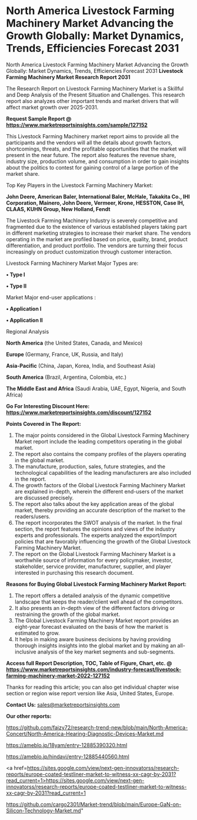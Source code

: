 # North America Livestock Farming Machinery Market Advancing the Growth Globally: Market Dynamics, Trends, Efficiencies Forecast 2031
North America Livestock Farming Machinery Market Advancing the Growth Globally: Market Dynamics, Trends, Efficiencies Forecast 2031
<strong>Livestock Farming Machinery Market Research Report 2031</strong>

The Research Report on Livestock Farming Machinery Market is a Skillful and Deep Analysis of the Present Situation and Challenges. This research report also analyzes other important trends and market drivers that will affect market growth over 2025-2031.

<strong>Request Sample Report @ <a href=https://www.marketreportsinsights.com/sample/127152>https://www.marketreportsinsights.com/sample/127152</a></strong>

This Livestock Farming Machinery market report aims to provide all the participants and the vendors will all the details about growth factors, shortcomings, threats, and the profitable opportunities that the market will present in the near future. The report also features the revenue share, industry size, production volume, and consumption in order to gain insights about the politics to contest for gaining control of a large portion of the market share.

Top Key Players in the Livestock Farming Machinery Market:

<strong>John Deere, American Baler, International Baler, McHale, Takakita Co., IHI Corporation, Mainero, John Deere, Vermeer, Krone, HESSTON, Case IH, CLAAS, KUHN Group, New Holland, Fendt</strong>

The Livestock Farming Machinery Industry is severely competitive and fragmented due to the existence of various established players taking part in different marketing strategies to increase their market share. The vendors operating in the market are profiled based on price, quality, brand, product differentiation, and product portfolio. The vendors are turning their focus increasingly on product customization through customer interaction.

Livestock Farming Machinery Market Major Types are:

<strong>• Type I

• Type II</strong>

Market Major end-user applications :

<strong>• Application I

• Application II</strong>

Regional Analysis

</u><strong><b>North America</b></strong> (the United States, Canada, and Mexico)

<strong><b>Europe </b></strong>(Germany, France, UK, Russia, and Italy)

<strong><b>Asia-Pacific</b></strong> (China, Japan, Korea, India, and Southeast Asia)

<strong><b>South America</b></strong> (Brazil, Argentina, Colombia, etc.)

<strong><b>The Middle East and Africa</b></strong> (Saudi Arabia, UAE, Egypt, Nigeria, and South Africa)

<strong>Go For Interesting Discount Here: <a href=https://www.marketreportsinsights.com/discount/127152>https://www.marketreportsinsights.com/discount/127152</a></strong>

<strong>Points Covered in The Report:</strong>
<ol>
  <li>The major points considered in the Global Livestock Farming Machinery Market report include the leading competitors operating in the global market.</li>
  <li>The report also contains the company profiles of the players operating in the global market.</li>
  <li>The manufacture, production, sales, future strategies, and the technological capabilities of the leading manufacturers are also included in the report.</li>
  <li>The growth factors of the Global Livestock Farming Machinery Market are explained in-depth, wherein the different end-users of the market are discussed precisely.</li>
  <li>The report also talks about the key application areas of the global market, thereby providing an accurate description of the market to the readers/users.</li>
  <li>The report incorporates the SWOT analysis of the market. In the final section, the report features the opinions and views of the industry experts and professionals. The experts analyzed the export/import policies that are favorably influencing the growth of the Global Livestock Farming Machinery Market.</li>
  <li>The report on the Global Livestock Farming Machinery Market is a worthwhile source of information for every policymaker, investor, stakeholder, service provider, manufacturer, supplier, and player interested in purchasing this research document.</li>
</ol>
<strong>Reasons for Buying Global Livestock Farming Machinery Market Report:</strong>

<ol>
  <li>The report offers a detailed analysis of the dynamic competitive landscape that keeps the reader/client well ahead of the competitors.</li>
  <li>It also presents an in-depth view of the different factors driving or restraining the growth of the global market.</li>
  <li>The Global Livestock Farming Machinery Market report provides an eight-year forecast evaluated on the basis of how the market is estimated to grow.</li>
  <li>It helps in making aware business decisions by having providing thorough insights insights into the global market and by making an all-inclusive analysis of the key market segments and sub-segments.</li>
</ol>
<strong>Access full Report Description, TOC, Table of Figure, Chart, etc. @ <a href=https://www.marketreportsinsights.com/industry-forecast/livestock-farming-machinery-market-2022-127152>https://www.marketreportsinsights.com/industry-forecast/livestock-farming-machinery-market-2022-127152</a></strong>


Thanks for reading this article; you can also get individual chapter wise section or region wise report version like Asia, United States, Europe.

<strong>Contact Us:</strong>
sales@marketreportsinsights.com

<strong>Our other reports:</strong>

<a href=https://github.com/faizy72/research-trend-new/blob/main/North-America-Concert/North-America-Hearing-Diagnostic-Devices-Market.md>https://github.com/faizy72/research-trend-new/blob/main/North-America-Concert/North-America-Hearing-Diagnostic-Devices-Market.md</a>

<a href=https://ameblo.jp/18yam/entry-12885390320.html>https://ameblo.jp/18yam/entry-12885390320.html</a>

<a href=https://ameblo.jp/hindavi/entry-12885440560.html>https://ameblo.jp/hindavi/entry-12885440560.html</a>

<a href=https://sites.google.com/view/next-gen-innovatorss/research-reports/europe-coated-testliner-market-to-witness-xx-cagr-by-2031?read_current=1>https://sites.google.com/view/next-gen-innovatorss/research-reports/europe-coated-testliner-market-to-witness-xx-cagr-by-2031?read_current=1</a>

<a href=https://github.com/cargo2301/Market-trend/blob/main/Europe-GaN-on-Silicon-Technology-Market.md>https://github.com/cargo2301/Market-trend/blob/main/Europe-GaN-on-Silicon-Technology-Market.md</a>"
